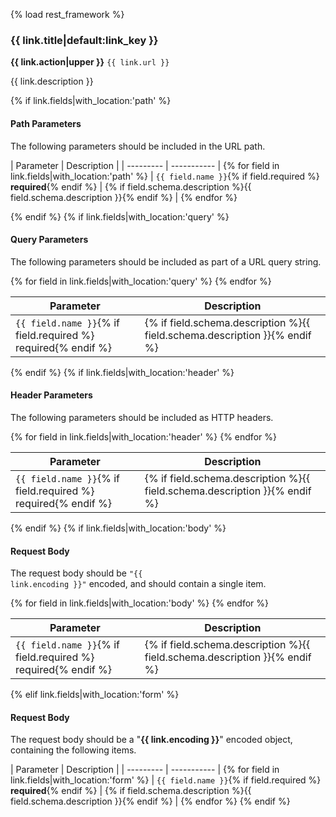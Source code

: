 {% load rest_framework %}
### <a name="{{ section_key }}-{{ link_key|slugify }}">{{ link.title|default:link_key }}</a> 

__{{ link.action|upper }}__  `{{ link.url }}`


{{ link.description }}

{% if link.fields|with_location:'path' %}
#### Path Parameters
The following parameters should be included in the URL path.

| Parameter | Description |
| --------- | ----------- | {% for field in link.fields|with_location:'path' %}
| `{{ field.name }}`{% if field.required %} __required__{% endif %} | {% if field.schema.description %}{{ field.schema.description }}{% endif %} | {% endfor %}

{% endif %}
{% if link.fields|with_location:'query' %}
    <h4>Query Parameters</h4>
    <p>The following parameters should be included as part of a URL query string.</p>
    <table class="parameters table table-bordered table-striped">
        <thead>
            <tr><th>Parameter</th><th>Description</th></tr>
        </thead>
        <tbody>
            {% for field in link.fields|with_location:'query' %}
            <tr><td class="parameter-name"><code>{{ field.name }}</code>{% if field.required %} <span class="label label-warning">required</span>{% endif %}</td><td>{% if field.schema.description %}{{ field.schema.description }}{% endif %}</td></tr>
            {% endfor %}
        </tbody>
    </table>
{% endif %}
{% if link.fields|with_location:'header' %}
    <h4>Header Parameters</h4>
    <p>The following parameters should be included as HTTP headers.</p>
    <table class="parameters table table-bordered table-striped">
        <thead>
            <tr><th>Parameter</th><th>Description</th></tr>
        </thead>
        <tbody>
            {% for field in link.fields|with_location:'header' %}
            <tr><td class="parameter-name"><code>{{ field.name }}</code>{% if field.required %} <span class="label label-warning">required</span>{% endif %}</td><td>{% if field.schema.description %}{{ field.schema.description }}{% endif %}</td></tr>
            {% endfor %}
        </tbody>
    </table>
{% endif %}
{% if link.fields|with_location:'body' %}
    <h4>Request Body</h4>
    <p>The request body should be <code>"{{ link.encoding }}"</code> encoded, and should contain a single item.</p>
    <table class="parameters table table-bordered table-striped">
        <thead>
            <tr><th>Parameter</th><th>Description</th></tr>
        </thead>
        <tbody>
            {% for field in link.fields|with_location:'body' %}
            <tr><td class="parameter-name"><code>{{ field.name }}</code>{% if field.required %} <span class="label label-warning">required</span>{% endif %}</td><td>{% if field.schema.description %}{{ field.schema.description }}{% endif %}</td></tr>
            {% endfor %}
        </tbody>
    </table>
{% elif link.fields|with_location:'form' %}
#### Request Body
The request body should be a "__{{ link.encoding }}__" encoded object, containing the following items.

| Parameter | Description |
| --------- | ----------- | {% for field in link.fields|with_location:'form' %}
| `{{ field.name }}`{% if field.required %} __required__{% endif %} | {% if field.schema.description %}{{ field.schema.description }}{% endif %} | {% endfor %}
{% endif %}

